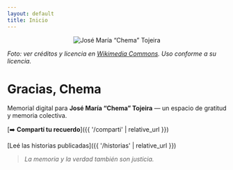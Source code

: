 ```yaml
---
layout: default
title: Inicio
---
```


<p align="center">
  <img src="https://upload.wikimedia.org/wikipedia/commons/2/24/Jos%C3%A9_Maria_Tojeira.jpg" alt="José María “Chema” Tojeira">
</p>

*Foto: ver créditos y licencia en [Wikimedia Commons](https://commons.wikimedia.org/wiki/File:Jos%C3%A9_Maria_Tojeira.jpg). Uso conforme a su licencia.*

# Gracias, Chema

Memorial digital para **José María “Chema” Tojeira** — un espacio de gratitud y memoria colectiva.

[➡️ **Compartí tu recuerdo**]({{ '/comparti' | relative_url }})

[Leé las historias publicadas]({{ '/historias' | relative_url }})

> *La memoria y la verdad también son justicia.*

